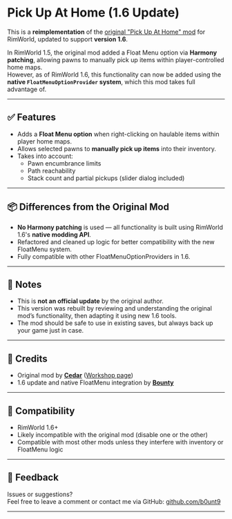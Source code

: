 # Pick Up At Home (1.6 Update)

This is a **reimplementation** of the [original "Pick Up At Home" mod](https://steamcommunity.com/sharedfiles/filedetails/?id=2982694750) for RimWorld, updated to support **version 1.6**.

In RimWorld 1.5, the original mod added a Float Menu option via **Harmony patching**, allowing pawns to manually pick up items within player-controlled home maps.  
However, as of RimWorld 1.6, this functionality can now be added using the **native `FloatMenuOptionProvider` system**, which this mod takes full advantage of.

---

## ✅ Features

- Adds a **Float Menu option** when right-clicking on haulable items within player home maps.
- Allows selected pawns to **manually pick up items** into their inventory.
- Takes into account:
  - Pawn encumbrance limits
  - Path reachability
  - Stack count and partial pickups (slider dialog included)

---

## 📦 Differences from the Original Mod

- **No Harmony patching** is used — all functionality is built using RimWorld 1.6's **native modding API**.
- Refactored and cleaned up logic for better compatibility with the new FloatMenu system.
- Fully compatible with other FloatMenuOptionProviders in 1.6.

---

## 📌 Notes

- This is **not an official update** by the original author.
- This version was rebuilt by reviewing and understanding the original mod’s functionality, then adapting it using new 1.6 tools.
- The mod should be safe to use in existing saves, but always back up your game just in case.

---

## 📜 Credits

- Original mod by **[Cedar](https://steamcommunity.com/id/CedarO/)** ([Workshop page](https://steamcommunity.com/sharedfiles/filedetails/?id=2982694750))
- 1.6 update and native FloatMenu integration by **[Bounty](https://github.com/b0unt9)**

---

## 🔧 Compatibility

- RimWorld 1.6+
- Likely incompatible with the original mod (disable one or the other)
- Compatible with most other mods unless they interfere with inventory or FloatMenu logic

---

## 💬 Feedback

Issues or suggestions?  
Feel free to leave a comment or contact me via GitHub: [github.com/b0unt9](https://github.com/b0unt9)

---
